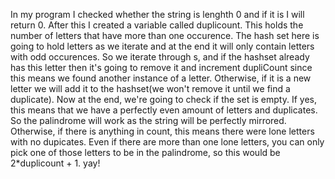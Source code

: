 In my program I checked whether the string is lenghth 0 and if it is I will return 0. After this I created a variable called duplicount. This holds the number of letters that have more than one occurence. The hash set here is going to hold letters as we iterate and at the end it will only contain letters with odd occurences. So we iterate through s, and if the hashset already has this letter then it's going to remove it and increment dupliCount since this means we found another instance of a letter. Otherwise, if it is a new letter we will add it to the hashset(we won't remove it until we find a duplicate).
Now at the end, we're going to check if the set is empty. If yes, this means that we have a perfectly even amount of letters and duplicates. So the palindrome will work as the string will be perfectly mirrored. Otherwise, if there is anything in count, this means there were lone letters with no dupicates. Even if there are more than one lone letters, you can only pick one of those letters to be in the palindrome, so this would be 2*duplicount + 1. yay!
